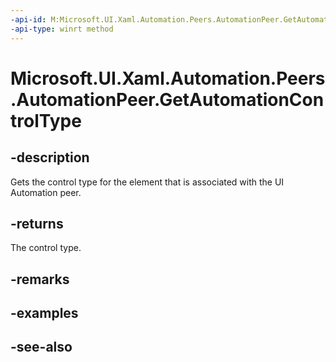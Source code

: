 ```yaml
---
-api-id: M:Microsoft.UI.Xaml.Automation.Peers.AutomationPeer.GetAutomationControlType
-api-type: winrt method
---
```


<!-- Method syntax
public Windows.UI.Xaml.Automation.Peers.AutomationControlType GetAutomationControlType()
-->

# Microsoft.UI.Xaml.Automation.Peers.AutomationPeer.GetAutomationControlType

## -description
Gets the control type for the element that is associated with the UI Automation peer.

## -returns
The control type.

## -remarks

## -examples

## -see-also
